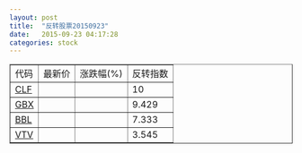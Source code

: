 ```yaml
---
layout: post
title:  "反转股票20150923"
date:   2015-09-23 04:17:28
categories: stock
---
```


<script type="text/javascript">
var stockList = []
stockList.push('gb_clf');
stockList.push('gb_gbx');
stockList.push('gb_bbl');
stockList.push('gb_vtv');
</script>

<table border="1">
 <tr>
 <td>代码</td>
  <td>最新价</td>
  <td>涨跌幅(%)</td>
 <td>反转指数</td>
</tr>
  <tr id="clf"><td><a href="http://stock.finance.sina.com.cn/usstock/quotes/CLF.html" target="_blank">CLF</a></td><td></td><td></td><td>10</td></tr>
  <tr id="gbx"><td><a href="http://stock.finance.sina.com.cn/usstock/quotes/GBX.html" target="_blank">GBX</a></td><td></td><td></td><td>9.429</td></tr>
  <tr id="bbl"><td><a href="http://stock.finance.sina.com.cn/usstock/quotes/BBL.html" target="_blank">BBL</a></td><td></td><td></td><td>7.333</td></tr>
  <tr id="vtv"><td><a href="http://stock.finance.sina.com.cn/usstock/quotes/VTV.html" target="_blank">VTV</a></td><td></td><td></td><td>3.545</td></tr>
</table>
